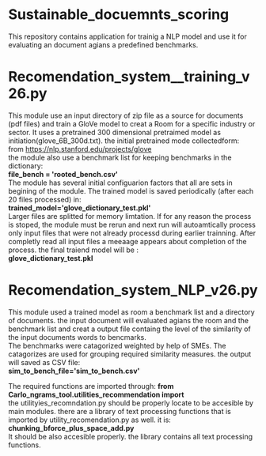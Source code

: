 # Sustainable_docuemnts_scoring
This repository contains application for trainig a NLP model and use it for evaluating an document agians a predefined benchmarks. 
# Recomendation_system__training_v26.py
This module use an input directory of zip file as a source for documents (pdf files) and train a GloVe model to creat a Room for a specific industry or sector.
It uses a pretrained 300 dimensional pretraimed model as initiation(glove_6B_300d.txt). the initial pretrained mode collectedform: <br />
from https://nlp.stanford.edu/projects/glove <br />
the module also use a benchmark list for keeping benchmarks in the dictionary: <br />
**file_bench = 'rooted_bench.csv'** <br />
The module has several initial configuarion factors that all are sets in begining of the module. 
The trained model is saved periodically (after each 20 files processed) in:<br />
**trained_model='glove_dictionary_test.pkl'** <br />
Larger files are splitted for memory limtation. 
If for any reason the process is stoped, the module must be rerun and next run will autoamtically  process only input files that were not already processd during earlier trainning.
After completly read all input files a meeaage appears about completion of the process. the final traiend model will be :<br /> **glove_dictionary_test.pkl**<br />

# Recomendation_system_NLP_v26.py
This module used a trained model as room a benchmark list and a directory of  documents. the input document will evaluated agians the room and the benchmark list and creat a output 
file containg the level of the similarity of the input documents words to bencmarks. <br />
The benchmarks were catagorized weighted by help of SMEs. The catagorizes are used for grouping required similarity measures. the output will saved as CSV file:<br />
**sim_to_bench_file='sim_to_bench.csv'**<br />

The required functions are imported through:
**from Carlo_ngrams_tool.utilities_recommendation import** <br />
the utilityies_recomndation.py should be properly locate to be accesible by main modules. there are a library of text processing functions that is imported by utility_recomendation.py as well. it is:<br />
**chunking_bforce_plus_space_add.py**<br />
It should be also accesible properly. the library contains all text processing functions. 

